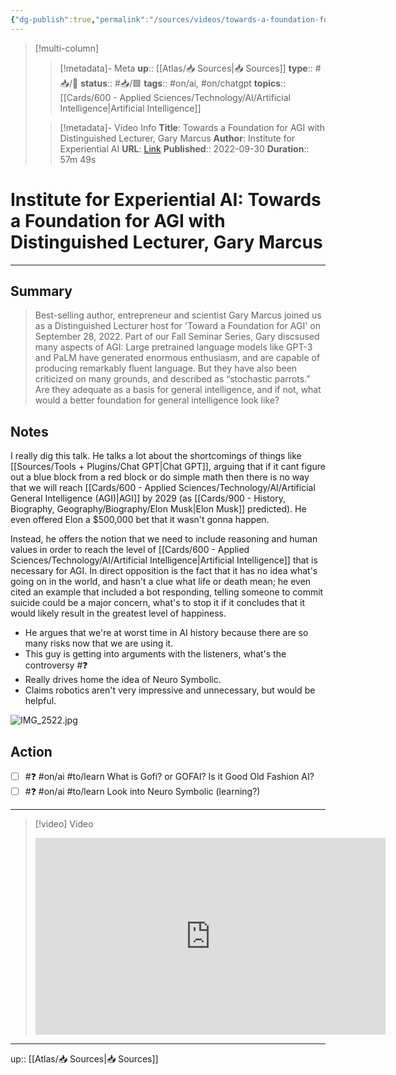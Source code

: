 ```yaml
---
{"dg-publish":true,"permalink":"/sources/videos/towards-a-foundation-for-agi-with-distinguished-lecturer-gary-marcus/","title":"Towards a Foundation for AGI with Distinguished Lecturer, Gary Marcus"}
---
```


> [!multi-column]
>
>> [!metadata]- Meta
>> **up**:: [[Atlas/📥 Sources\|📥 Sources]]
>> **type**:: #📥/🎥 
>> **status**:: #📥/🟩
>> **tags**:: #on/ai, #on/chatgpt 
>> **topics**:: [[Cards/600 - Applied Sciences/Technology/AI/Artificial Intelligence\|Artificial Intelligence]]
>
>> [!metadata]- Video Info
>> **Title**: Towards a Foundation for AGI with Distinguished Lecturer, Gary Marcus
>> **Author**: Institute for Experiential AI
>> **URL**: [Link](https://youtu.be/w2Ck-HzMdxI)
>> **Published**:: 2022-09-30
>> **Duration**:: 57m 49s

# Institute for Experiential AI: Towards a Foundation for AGI with Distinguished Lecturer, Gary Marcus

---

## Summary
> Best-selling author, entrepreneur and scientist Gary Marcus joined us as a Distinguished Lecturer host for 'Toward a Foundation for AGI' on September 28, 2022. Part of our Fall Seminar Series, Gary discsused many aspects of AGI: Large pretrained language models like GPT-3 and PaLM have generated enormous enthusiasm, and are capable of producing remarkably fluent language. But they have also been criticized on many grounds, and described as “stochastic parrots.” Are they adequate as a basis for general intelligence, and if not, what would a better foundation for general intelligence look like?

## Notes

I really dig this talk. He talks a lot about the shortcomings of things like [[Sources/Tools + Plugins/Chat GPT\|Chat GPT]], arguing that if it cant figure out a blue block from a red block or do simple math then there is no way that we will reach [[Cards/600 - Applied Sciences/Technology/AI/Artificial General Intelligence (AGI)\|AGI]] by 2029 (as [[Cards/900 - History, Biography, Geography/Biography/Elon Musk\|Elon Musk]] predicted). He even offered Elon a $500,000 bet that it wasn't gonna happen. 

Instead, he offers the notion that we need to include reasoning and human values in order to reach the level of [[Cards/600 - Applied Sciences/Technology/AI/Artificial Intelligence\|Artificial Intelligence]] that is necessary for AGI. In direct opposition is the fact that it has no idea what's going on in the world, and hasn't a clue what life or death mean; he even cited an example that included a bot responding, telling someone to commit suicide could be a major concern, what's to stop it if it concludes that it would likely result in the greatest level of happiness.

- He argues that we're at worst time in AI history because there are so many risks now that we are using it.
- This guy is getting into arguments with the listeners, what's the controversy #❓ 
- Really drives home the idea of Neuro Symbolic.
- Claims robotics aren't very impressive and unnecessary, but would be helpful.


![IMG_2522.jpg](/img/user/Extras/Attachments/IMG_2522.jpg)

## Action
- [ ] #❓ #on/ai #to/learn  What is Gofi? or GOFAI? Is it Good Old Fashion AI? 
- [ ] #❓ #on/ai #to/learn Look into Neuro Symbolic (learning?)

---

> [!video] Video
> <center><iframe width="560" height="315" src="https://www.youtube.com/embed/w2Ck-HzMdxI" frameborder="0" allow="accelerometer; autoplay; encrypted-media; gyroscope; picture-in-picture" allowfullscreen></iframe></center>

---
up:: [[Atlas/📥 Sources\|📥 Sources]]

